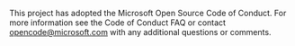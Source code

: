 
This project has adopted the Microsoft Open Source Code of Conduct. For more information see the Code of Conduct FAQ or contact opencode@microsoft.com with any additional questions or comments.
